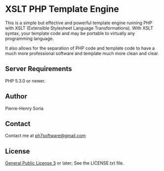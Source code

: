 # XSLT PHP Template Engine

This is a simple but effective and powerful template engine running PHP with XSLT (Extensible Stylesheet Language Transformations).
With XSLT syntax, your template code and may be portable to virtually any programming language.

It also allows for the separation of PHP code and template code to have a much more professional software and template much more clean and clear.

## Server Requirements

PHP 5.3.0 or newer.

## Author

Pierre-Henry Soria

## Contact

Contact me at ph7software@gmail.com

## License

[General Public License 3](http://www.gnu.org/licenses/gpl.html) or later; See the LICENSE.txt file.
